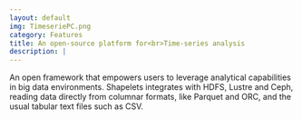 ```yaml
---
layout: default
img: TimeseriePC.png
category: Features
title: An open-source platform for<br>Time-series analysis
description: |
---
```

An open framework that empowers users to leverage analytical capabilities in big data environments. Shapelets integrates with HDFS, Lustre and Ceph, reading data directly from columnar formats, like Parquet and ORC, and the usual tabular text files such as CSV.
